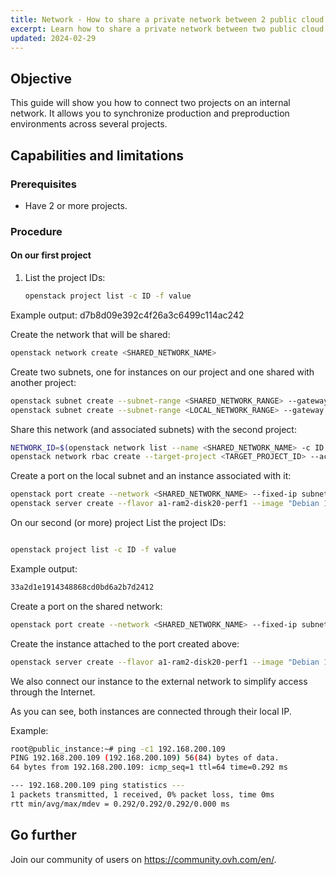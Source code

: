 ```yaml
---
title: Network - How to share a private network between 2 public cloud projects
excerpt: Learn how to share a private network between two public cloud projects
updated: 2024-02-29
---
```


## Objective

This guide will show you how to connect two projects on an internal network. It allows you to synchronize production and preproduction environments across several projects.

## Capabilities and limitations

### Prerequisites

- Have 2 or more projects.

### Procedure

#### On our first project

1. List the project IDs:
   ```sh
   openstack project list -c ID -f value
   ```
   
Example output: d7b8d09e392c4f26a3c6499c114ac242

Create the network that will be shared:

```sh
openstack network create <SHARED_NETWORK_NAME>
```

Create two subnets, one for instances on our project and one shared with another project:

```sh
openstack subnet create --subnet-range <SHARED_NETWORK_RANGE> --gateway none --network <SHARED_NETWORK_NAME> --allocation-pool start=<SHARED_NETWORK_DHCP_START>,end=<SHARED_NETWORK_DHCP_END> <SHARED_SUBNET_NAME>
openstack subnet create --subnet-range <LOCAL_NETWORK_RANGE> --gateway none --network <SHARED_NETWORK_NAME> --allocation-pool start=<LOCAL_NETWORK_DHCP_START>,end=<LOCAL_NETWORK_DHCP_END> <LOCAL_SUBNET_NAME>
```

Share this network (and associated subnets) with the second project:

```sh
NETWORK_ID=$(openstack network list --name <SHARED_NETWORK_NAME> -c ID -f value)
openstack network rbac create --target-project <TARGET_PROJECT_ID> --action access_as_shared --type network ${NETWORK_ID}
```
Create a port on the local subnet and an instance associated with it:

```sh
openstack port create --network <SHARED_NETWORK_NAME> --fixed-ip subnet=<LOCAL_SUBNET_NAME> <LOCAL_PORT_NAME>
openstack server create --flavor a1-ram2-disk20-perf1 --image "Debian 11 bullseye" --port <LOCAL_PORT_NAME> --security-group default --key-name <KEY_NAME> <INSTANCE_NAME>
```
On our second (or more) project
List the project IDs:

```sh

openstack project list -c ID -f value

```

Example output:

```sh
33a2d1e1914348868cd0bd6a2b7d2412
```

Create a port on the shared network:


```sh
openstack port create --network <SHARED_NETWORK_NAME> --fixed-ip subnet=<SHARED_SUBNET_NAME> <SHARED_PORT_NAME>

```
Create the instance attached to the port created above: 

```sh
openstack server create --flavor a1-ram2-disk20-perf1 --image "Debian 11 bullseye" --network <PUBLIC_NETWORK_NAME> --port <SHARED_PORT_NAME> --security-group default --key-name <KEY_NAME> <INSTANCE_NAME>

```
We also connect our instance to the external network to simplify access through the Internet.

As you can see, both instances are connected through their local IP.

Example:

```sh
root@public_instance:~# ping -c1 192.168.200.109
PING 192.168.200.109 (192.168.200.109) 56(84) bytes of data.
64 bytes from 192.168.200.109: icmp_seq=1 ttl=64 time=0.292 ms

--- 192.168.200.109 ping statistics ---
1 packets transmitted, 1 received, 0% packet loss, time 0ms
rtt min/avg/max/mdev = 0.292/0.292/0.292/0.000 ms
```

## Go further
 
Join our community of users on <https://community.ovh.com/en/>.


